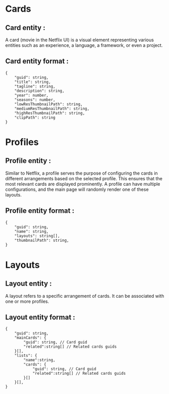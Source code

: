 # Cards

## Card entity :

A card (movie in the Netflix UI) is a visual element representing various entities such as an experience, a language, a framework, or even a project.

## Card entity format :

```
{
    "guid": string,
    "title": string,
    "tagline": string,
    "description": string,
    "year": number,
    "seasons": number,
    "lowResThumbnailPath": string,
    "mediumResThumbnailPath": string,
    "highResThumbnailPath": string,
    "clipPath": string
}
```

# Profiles

## Profile entity :

Similar to Netflix, a profile serves the purpose of configuring the cards in different arrangements based on the selected profile. This ensures that the most relevant cards are displayed prominently. A profile can have multiple configurations, and the main page will randomly render one of these layouts.

## Profile entity format :

```
{
    "guid": string,
    "name": string,
    "layouts": string[],
    "thumbnailPath": string,
}
```

# Layouts

## Layout entity :

A layout refers to a specific arrangement of cards. It can be associated with one or more profiles.

## Layout entity format :

```
{
    "guid": string,
    "mainCards": {
        "guid": string, // Card guid
        "related":string[] // Related cards guids
    }[],
    "lists": {
        "name":string,
        "cards": {
            "guid": string, // Card guid
            "related":string[] // Related cards guids
        }[]
    }[],
}
```
